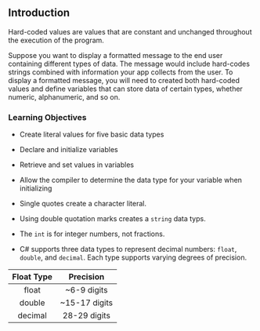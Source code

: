 ## Introduction

Hard-coded values are values that are constant and unchanged throughout the execution of the program.

Suppose you want to display a formatted message to the end user containing different types of data. The message would include hard-codes strings combined with information your app collects from the user. To display a formatted message, you will need to created both hard-coded values and define variables that can store data of certain types, whether numeric, alphanumeric, and so on.

### Learning Objectives

* Create literal values for five basic data types
* Declare and initialize variables
* Retrieve and set values in variables
* Allow the compiler to determine the data type for your variable when initializing

* Single quotes create a character literal.
* Using double quotation marks creates a `string` data typs.
* The `int` is for integer numbers, not fractions.
* C# supports three data types to represent decimal numbers: `float`, `double`, and `decimal`. Each type supports varying degrees of precision.

|Float Type|Precision|
|:---------:|:-------:|
|float| ~6-9 digits|
|double|~15-17 digits|
|decimal| 28-29 digits|

